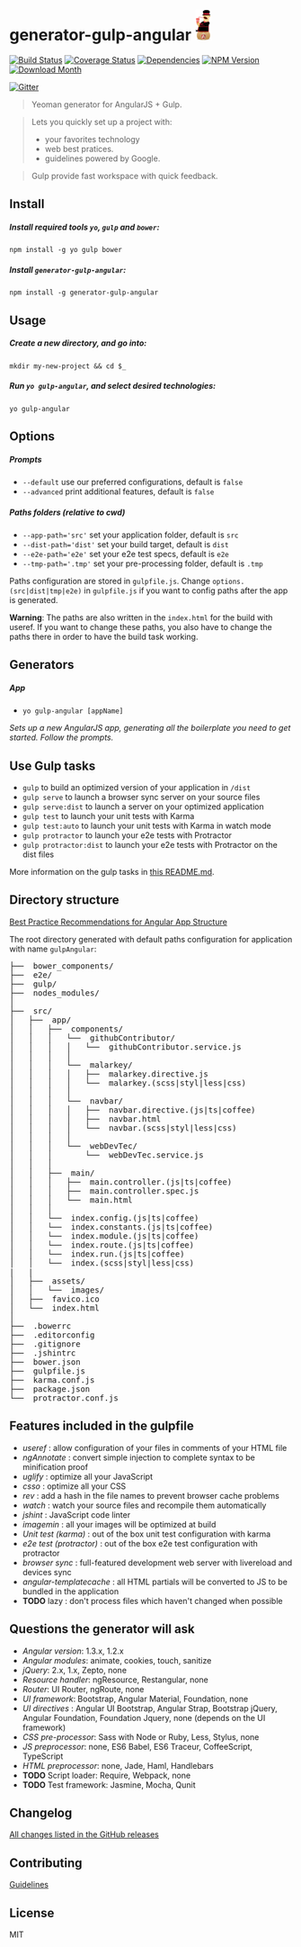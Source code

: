 # generator-gulp-angular ![Logo](app/templates/src/assets/images/generator-gulp-angular-logo.png)

[![Build Status](https://img.shields.io/travis/Swiip/generator-gulp-angular/master.svg?style=flat)](http://travis-ci.org/Swiip/generator-gulp-angular)
[![Coverage Status](http://img.shields.io/coveralls/Swiip/generator-gulp-angular.svg?style=flat)](https://coveralls.io/r/Swiip/generator-gulp-angular?branch=master)
[![Dependencies](http://img.shields.io/david/Swiip/generator-gulp-angular.svg?style=flat)](https://david-dm.org/eleven-labs/generator-gulp-angular)
[![NPM Version](http://img.shields.io/npm/v/generator-gulp-angular.svg?style=flat)](https://www.npmjs.org/package/generator-gulp-angular)
[![Download Month](http://img.shields.io/npm/dm/generator-gulp-angular.svg?style=flat)](https://www.npmjs.org/package/generator-gulp-angular)

[![Gitter](http://img.shields.io/badge/Gitter-room-brightgreen.svg?style=flat)](https://gitter.im/Swiip/generator-gulp-angular)

> Yeoman generator for AngularJS + Gulp.

> Lets you quickly set up a project with:
> * your favorites technology
> * web best pratices.
> * guidelines powered by Google.

> Gulp provide fast workspace with quick feedback.


## Install

##### Install required tools `yo`, `gulp` and `bower`:
```
npm install -g yo gulp bower
```

##### Install `generator-gulp-angular`:
```
npm install -g generator-gulp-angular
```


## Usage

##### Create a new directory, and go into:
```
mkdir my-new-project && cd $_
```

##### Run `yo gulp-angular`, and select desired technologies:
```
yo gulp-angular
```


## Options

##### Prompts
* `--default` use our preferred configurations, default is `false`
* `--advanced` print additional features, default is `false`

##### Paths folders (relative to cwd)
* `--app-path='src'` set your application folder, default is `src`
* `--dist-path='dist'` set your build target, default is `dist`
* `--e2e-path='e2e'` set your e2e test specs, default is `e2e`
* `--tmp-path='.tmp'` set your pre-processing folder, default is `.tmp`

Paths configuration are stored in `gulpfile.js`. Change `options.(src|dist|tmp|e2e)` in `gulpfile.js` if you want to config paths after the app is generated.

**Warning**: The paths are also written in the `index.html` for the build with useref. If you want to change these paths, you also have to change the paths there in order to have the build task working.


## Generators

##### App
*  `yo gulp-angular [appName]`

*Sets up a new AngularJS app, generating all the boilerplate you need to get started.
Follow the prompts.*

## Use Gulp tasks

* `gulp` to build an optimized version of your application in `/dist`
* `gulp serve` to launch a browser sync server on your source files
* `gulp serve:dist` to launch a server on your optimized application
* `gulp test` to launch your unit tests with Karma
* `gulp test:auto` to launch your unit tests with Karma in watch mode
* `gulp protractor` to launch your e2e tests with Protractor
* `gulp protractor:dist` to launch your e2e tests with Protractor on the dist files

More information on the gulp tasks in [this README.md](app/templates/gulp/README.md).


## Directory structure

[Best Practice Recommendations for Angular App Structure](https://docs.google.com/document/d/1XXMvReO8-Awi1EZXAXS4PzDzdNvV6pGcuaF4Q9821Es/pub)

The root directory generated with default paths configuration for application with name `gulpAngular`:
<pre>
├──  bower_components/
├──  e2e/
├──  gulp/
├──  nodes_modules/
│
├──  src/
│   ├──  app/
│   │   ├──  components/
│   │   │   └──  githubContributor/
│   │   │   │   └──  githubContributor.service.js
│   │   │   │
│   │   │   └──  malarkey/
│   │   │   │   ├──  malarkey.directive.js
│   │   │   │   └──  malarkey.(scss|styl|less|css)
│   │   │   │
│   │   │   └──  navbar/
│   │   │   │   ├──  navbar.directive.(js|ts|coffee)
│   │   │   │   ├──  navbar.html
│   │   │   │   └──  navbar.(scss|styl|less|css)
│   │   │   │
│   │   │   └──  webDevTec/
│   │   │       └──  webDevTec.service.js
│   │   │
│   │   ├──  main/
│   │   │   ├──  main.controller.(js|ts|coffee)
│   │   │   ├──  main.controller.spec.js
│   │   │   └──  main.html
│   │   │
│   │   └──  index.config.(js|ts|coffee)
│   │   └──  index.constants.(js|ts|coffee)
│   │   └──  index.module.(js|ts|coffee)
│   │   └──  index.route.(js|ts|coffee)
│   │   └──  index.run.(js|ts|coffee)
│   │   └──  index.(scss|styl|less|css)
|   |
│   ├──  assets/
│   │   └──  images/
│   ├──  favico.ico
│   └──  index.html
│
├──  .bowerrc
├──  .editorconfig
├──  .gitignore
├──  .jshintrc
├──  bower.json
├──  gulpfile.js
├──  karma.conf.js
├──  package.json
└──  protractor.conf.js
</pre>


## Features included in the gulpfile

* *useref* : allow configuration of your files in comments of your HTML file
* *ngAnnotate* : convert simple injection to complete syntax to be minification proof
* *uglify* : optimize all your JavaScript
* *csso* : optimize all your CSS
* *rev* : add a hash in the file names to prevent browser cache problems
* *watch* : watch your source files and recompile them automatically
* *jshint* : JavaScript code linter
* *imagemin* : all your images will be optimized at build
* *Unit test (karma)* : out of the box unit test configuration with karma
* *e2e test (protractor)* : out of the box e2e test configuration with protractor
* *browser sync* : full-featured development web server with livereload and devices sync
* *angular-templatecache* : all HTML partials will be converted to JS to be bundled in the application
* **TODO** lazy : don't process files which haven't changed when possible


## Questions the generator will ask

* *Angular version*: 1.3.x, 1.2.x
* *Angular modules*: animate, cookies, touch, sanitize
* *jQuery*: 2.x, 1.x, Zepto, none
* *Resource handler*: ngResource, Restangular, none
* *Router*: UI Router, ngRoute, none
* *UI framework*: Bootstrap, Angular Material, Foundation, none
* *UI directives* : Angular UI Bootstrap, Angular Strap, Bootstrap jQuery, Angular Foundation, Foundation Jquery, none (depends on the UI framework)
* *CSS pre-processor*: Sass with Node or Ruby, Less, Stylus, none
* *JS preprocessor*: none, ES6 Babel, ES6 Traceur, CoffeeScript, TypeScript
* *HTML preprocessor*: none, Jade, Haml, Handlebars
* **TODO** Script loader: Require, Webpack, none
* **TODO** Test framework: Jasmine, Mocha, Qunit


## Changelog

[All changes listed in the GitHub releases](https://github.com/Swiip/generator-gulp-angular/releases)


## Contributing

[Guidelines](CONTRIBUTING.md)


## License

MIT
